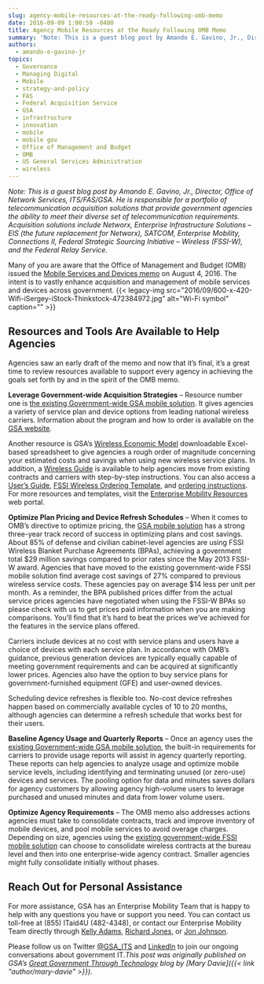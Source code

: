 ```yaml
---
slug: agency-mobile-resources-at-the-ready-following-omb-memo
date: 2016-09-09 1:00:59 -0400
title: Agency Mobile Resources at the Ready Following OMB Memo
summary: 'Note: This is a guest blog post by Amando E. Gavino, Jr., Director, Office of Network Services, ITS/FAS/GSA. He is responsible for a portfolio of telecommunication acquisition solutions that provide government agencies the ability to meet their diverse set of telecommunication requirements. Acquisition solutions include Networx, Enterprise Infrastructure Solutions &ndash; EIS (the future replacement for'
authors:
  - amando-e-gavino-jr
topics:
  - Governance
  - Managing Digital
  - Mobile
  - strategy-and-policy
  - FAS
  - Federal Acquisition Service
  - GSA
  - infrastructure
  - innovation
  - mobile
  - mobile gov
  - Office of Management and Budget
  - OMB
  - US General Services Administration
  - wireless
---
```


_Note: This is a guest blog post by Amando E. Gavino, Jr., Director, Office of Network Services, ITS/FAS/GSA. He is responsible for a portfolio of telecommunication acquisition solutions that provide government agencies the ability to meet their diverse set of telecommunication requirements. Acquisition solutions include Networx, Enterprise Infrastructure Solutions – EIS (the future replacement for Networx), SATCOM, Enterprise Mobility, Connections II, Federal Strategic Sourcing Initiative – Wireless (FSSI-W), and the Federal Relay Service._

Many of you are aware that the Office of Management and Budget (OMB) issued the [Mobile Services and Devices memo](https://www.whitehouse.gov/sites/default/files/omb/memoranda/2016/m_16_20.pdf) on August 4, 2016. The intent is to vastly enhance acquisition and management of mobile services and devices across government. {{< legacy-img src="2016/09/600-x-420-Wifi-iSergey-iStock-Thinkstock-472384972.jpg" alt="Wi-Fi symbol" caption="" >}} 

## Resources and Tools Are Available to Help Agencies

Agencies saw an early draft of the memo and now that it’s final, it’s a great time to review resources available to support every agency in achieving the goals set forth by and in the spirit of the OMB memo.

**Leverage Government-wide Acquisition Strategies** – Resource number one is [the existing Government-wide GSA mobile solution](http://www.gsa.gov/portal/category/100931). It gives agencies a variety of service plan and device options from leading national wireless carriers. Information about the program and how to order is available on the [GSA website](http://www.gsa.gov/portal/category/100931).

Another resource is GSA’s [Wireless Economic Model](http://www.gsa.gov/portal/content/225319) downloadable Excel-based spreadsheet to give agencies a rough order of magnitude concerning your estimated costs and savings when using new wireless service plans. In addition, a [Wireless Guide](http://www.gsa.gov/portal/getMediaData?mediaId=251607) is available to help agencies move from existing contracts and carriers with step-by-step instructions. You can also access a [User’s Guide](http://www.gsa.gov/portal/getMediaData?mediaId=173843), [FSSI Wireless Ordering Template](http://www.gsa.gov/portal/getMediaData?mediaId=251603), and [ordering instructions](http://www.gsa.gov/portal/getMediaData?mediaId=235527). For more resources and templates, visit the [Enterprise Mobility Resources](http://www.gsa.gov/portal/content/225655) web portal.

**Optimize Plan Pricing and Device Refresh Schedules** – When it comes to OMB’s directive to optimize pricing, the [GSA mobile solution](http://www.gsa.gov/portal/category/100931) has a strong three-year track record of success in optimizing plans and cost savings. About 85% of defense and civilian cabinet-level agencies are using FSSI Wireless Blanket Purchase Agreements (BPAs), achieving a government total $29 million savings compared to prior rates since the May 2013 FSSI-W award. Agencies that have moved to the existing government-wide FSSI mobile solution find average cost savings of 27% compared to previous wireless service costs. These agencies pay on average $14 less per unit per month. As a reminder, the BPA published prices differ from the actual service prices agencies have negotiated when using the FSSI-W BPAs so please check with us to get prices paid information when you are making comparisons. You’ll find that it’s hard to beat the prices we’ve achieved for the features in the service plans offered.

Carriers include devices at no cost with service plans and users have a choice of devices with each service plan. In accordance with OMB’s guidance, previous generation devices are typically equally capable of meeting government requirements and can be acquired at significantly lower prices. Agencies also have the option to buy service plans for government-furnished equipment (GFE) and user-owned devices.

Scheduling device refreshes is flexible too. No-cost device refreshes happen based on commercially available cycles of 10 to 20 months, although agencies can determine a refresh schedule that works best for their users.

**Baseline Agency Usage and Quarterly Reports** – Once an agency uses the [existing Government-wide GSA mobile solution](http://www.gsa.gov/portal/category/100931), the built-in requirements for carriers to provide usage reports will assist in agency quarterly reporting. These reports can help agencies to analyze usage and optimize mobile service levels, including identifying and terminating unused (or zero-use) devices and services. The pooling option for data and minutes saves dollars for agency customers by allowing agency high-volume users to leverage purchased and unused minutes and data from lower volume users.

**Optimize Agency Requirements** – The OMB memo also addresses actions agencies must take to consolidate contracts, track and improve inventory of mobile devices, and pool mobile services to avoid overage charges. Depending on size, agencies using the [existing government-wide FSSI mobile solution](http://www.gsa.gov/portal/category/100931) can choose to consolidate wireless contracts at the bureau level and then into one enterprise-wide agency contract. Smaller agencies might fully consolidate initially without phases.

## Reach Out for Personal Assistance

For more assistance, GSA has an Enterprise Mobility Team that is happy to help with any questions you have or support you need. You can contact us toll-free at (855) ITaid4U (482-4348), or contact our Enterprise Mobility Team directly through [Kelly Adams](mailto:kelly.adams@gsa.gov), [Richard Jones](mailto:richard.jones@gsa.gov), or [Jon Johnson](mailto:jon.johnson@gsa.gov).

Please follow us on Twitter [@GSA_ITS](https://twitter.com/#!/GSA_ITS) and [LinkedIn](https://goo.gl/gSRnIJ) to join our ongoing conversations about government IT._This post was originally published on GSA’s [Great Government Through Technology](https://gsablogs.gsa.gov/technology/) blog by [Mary Davie]({{< link "author/mary-davie" >}})._